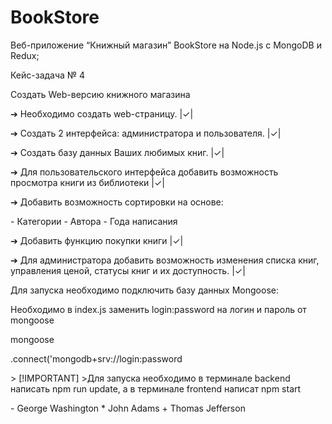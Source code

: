 # BookStore
<p>Веб-приложение “Книжный магазин” BookStore на Node.js с MongoDB и Redux;</p>
<p>Кейс-задача № 4</p>
<p>Создать Web-версию книжного магазина</p>
<p>➔	Необходимо создать web-страницу. |&check;|</p>
<p>➔	Создать 2 интерфейса: администратора и пользователя. |&check;|</p>
<p>➔	Создать базу данных Ваших любимых книг. |&check;|</p>
<p>➔	Для пользовательского интерфейса добавить возможность просмотра книги из библиотеки |&check;|</p>
<p>➔	Добавить возможность сортировки на основе:</p>
-	Категории
-	Автора
-	Года написания
<p>➔	Добавить функцию покупки книги |&check;|</p>
<p>➔	Для администратора добавить возможность изменения списка книг, управления ценой, статусы книг и их доступность. |&check;|</p>
<p></p>
<p>Для запуска необходимо подключить базу данных Mongoose:</p>
<p>Необходимо в index.js заменить login:password на логин и пароль от mongoose</p>
<p>mongoose</p>
<p>    .connect('mongodb+srv://login:password</p>
> [!IMPORTANT]
>Для запуска необходимо в терминале backend написать npm run update, а в терминале frontend написат npm start</p>
- George Washington
* John Adams
+ Thomas Jefferson
